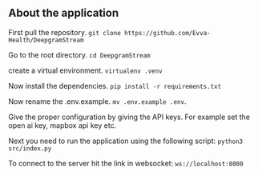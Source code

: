 ## About the application

First pull the repository. `git clone https://github.com/Evva-Health/DeepgramStream`

Go to the root directory. `cd DeepgramStream`

create a virtual environment. `virtualenv .venv`

Now install the dependencies. `pip install -r requirements.txt`

Now rename the .env.example. `mv .env.example .env`. 

Give the proper configuration by giving the API keys. For example set the open ai key, mapbox api key etc.

Next you need to run the application using the following script: `python3  src/index.py`

To connect to the server hit the link in websocket: `ws://localhost:8000`